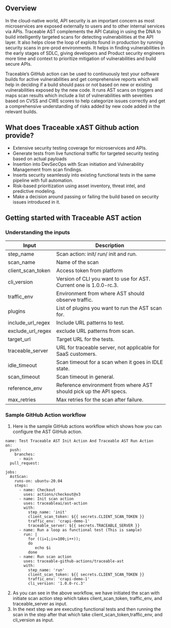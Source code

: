 ## Overview
In the cloud-native world, API security is an important concern as most microservices are exposed externally to users and to other internal services via APIs. Traceable AST complements the API Catalog in using the DNA to build intelligently targeted scans for detecting vulnerabilities at the API layer. It also helps close the loop of exploits found in production by running security scans in pre-prod environments. It helps in finding vulnerabilities in the early stages of SDLC, giving developers and Product security engineers more time and context to prioritize mitigation of vulnerabilities and build secure APIs. 

Traceable’s GitHub action can be used to continuously test your software builds for active vulnerabilities and get comprehensive reports which will help in deciding if a build should pass or not based on new or existing vulnerabilities exposed by the new code. It runs AST scans on triggers and maps scan results which include a list of vulnerabilities with severities based on CVSS and CWE scores to help categorize issues correctly and get a comprehensive understanding of risks added by new code added in the relevant builds. 

## What does Traceable xAST Github action provide?
- Extensive security testing coverage for microservices and APIs.
- Generate tests from live functional traffic for targeted security testing based on actual payloads
- Insertion into DevSecOps with Scan initiation and Vulnerability Management from scan findings.
- Inserts security seamlessly into existing functional tests in the same pipeline with full automation. 
- Risk-based prioritization using asset inventory, threat intel, and predictive modeling.
- Make a decision around passing or failing the build based on security issues introduced in it. 

## Getting started with Traceable AST action
### Understanding the inputs

| **Input**               | **Description**                                                        |
| ------------------- | ------------------------------------------------------------------ |
| step\_name          | Scan action: init/ run/ init and run.                              |
| scan\_name          | Name of the scan                                                   |
| client\_scan\_token | Access token from platform                                         |
| cli\_version        | Version of CLI you want to use for AST. Current one is 1.0.0-rc.3. |
| traffic\_env        | Environment from where AST should observe traffic.                 |
| plugins             | List of plugins you want to run the AST scan for.                  |
| include\_url\_regex | Include URL patterns to test.                                      |
| exclude\_url\_regex | exclude URL patterns from scan.                                    |
| target\_url         | Target URL for the tests.                                          |
| traceable\_server   | URL for traceable server, not applicable for SaaS customers.       |
| idle\_timeout       | Scan timeout for a scan when it goes in IDLE state.                |
| scan\_timeout       | Scan timeout in general.                                           |
| reference\_env      | Reference environment from where AST should pick up the API specs. |
| max\_retries        | Max retries for the scan after failure.                            |


### Sample GitHub Action workflow
1. Here is the sample GitHub actions workflow which shows how you can configure the AST GitHub action. 
```
name: Test Traceable AST Init Action And Traceable AST Run Action
on:
  push:
    branches:
      - main
  pull_request:

jobs:
  AstScan:
    runs-on: ubuntu-20.04
    steps:
      - name: Checkout
        uses: actions/checkout@v3
      - name: Init scan action
        uses: traceableai/ast-action
        with:
          step_name: 'init'
          client_scan_token: ${{ secrets.CLIENT_SCAN_TOKEN }}
          traffic_env: 'crapi-demo-1'
          traceable_server: ${{ secrets.TRACEABLE_SERVER }}
      - name: Run a loop as functional test (This is sample)
        run: |
          for ((i=1;i<=100;i++)); 
          do 
             echo $i
          done
      - name: Run scan action
        uses: traceable-github-actions/traceable-ast
        with:
          step_name: 'run'
          client_scan_token: ${{ secrets.CLIENT_SCAN_TOKEN }}
          traffic_env: 'crapi-demo-1'
          cli_version: '1.0.0-rc.3'
```
2. As you can see in the above workflow, we have initiated the scan with initiate scan action step which takes client_scan_token, traffic_env, and traceable_server as input. 
3. In the next step we are executing functional tests and then running the scan in the step after that which take client_scan_token,traffic_env, and cli_version as input. 



